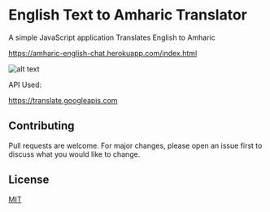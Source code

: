 # English Text to Amharic Translator

A simple JavaScript application Translates English to Amharic 

https://amharic-english-chat.herokuapp.com/index.html


![alt text](https://amharic-english-chat.herokuapp.com/screenshot.png)

API Used: 

https://translate.googleapis.com

## Contributing
Pull requests are welcome. For major changes, please open an issue first to discuss what you would like to change.

## License
[MIT](https://choosealicense.com/licenses/mit/)